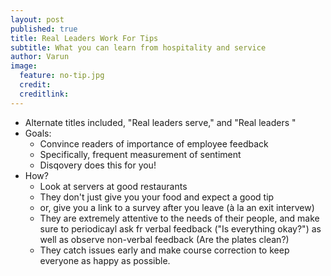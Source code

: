 ```yaml
---
layout: post
published: true
title: Real Leaders Work For Tips
subtitle: What you can learn from hospitality and service
author: Varun
image:
  feature: no-tip.jpg
  credit:
  creditlink:
---
```


* Alternate titles included, "Real leaders serve," and "Real leaders "
* Goals:
    * Convince readers of importance of employee feedback
    * Specifically, frequent measurement of sentiment
    * Disqovery does this for you!
* How?
    * Look at servers at good restaurants
    * They don't just give you your food and expect a good tip
    * or, give you a link to a survey after you leave (à la an exit intervew)
    * They are extremely attentive to the needs of their people, and make sure to periodicayl ask fr verbal feedback ("Is everything okay?") as well as observe non-verbal feedback (Are the plates clean?)
    * They catch issues early and make course correction to keep everyone as happy as possible.